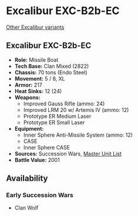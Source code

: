 # Excalibur EXC-B2b-EC

[Other Excalibur variants](../excalibur.md)

## Excalibur EXC-B2b-EC
- **Role:** Missile Boat
- **Tech Base:** Clan Mixed (2822)
- **Chassis:** 70 tons (Endo Steel)
- **Movement:** 5 / 8, XL
- **Armor:** 217
- **Heat Sinks:** 12 (24)
- **Weapons:**
  - Improved Gauss Rifle (ammo: 24)
  - Improved LRM 20 w/ Artemis IV (ammo: 12)
  - Prototype ER Medium Laser
  - Prototype ER Small Laser
- **Equipment:**
  - Inner Sphere Anti-Missile System (ammo: 12)
  - CASE
  - Inner Sphere CASE
- **Sources:** Succession Wars, [Master Unit List](http://masterunitlist.info/Unit/Details/7683/excalibur-exc-b2b-ec)
- **Battle Value:** 2001

## Availability

### Early Succession Wars
- Clan Wolf

